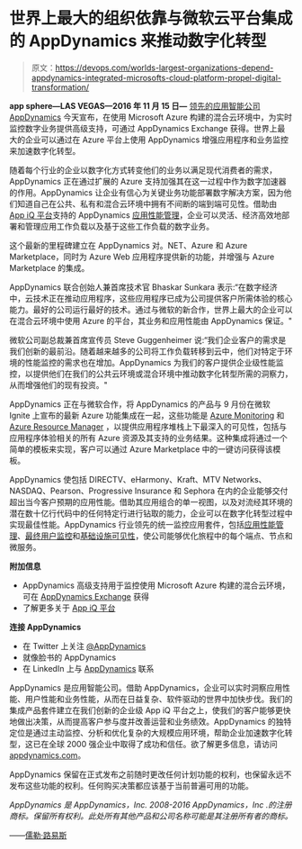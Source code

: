 # 世界上最大的组织依靠与微软云平台集成的 AppDynamics 来推动数字化转型

> 原文：<https://devops.com/worlds-largest-organizations-depend-appdynamics-integrated-microsofts-cloud-platform-propel-digital-transformation/>

**app sphere—LAS VEGAS—2016 年 11 月 15 日—** [领先的应用智能公司 AppDynamics](https://www.appdynamics.com/) 今天宣布，在使用 Microsoft Azure 构建的混合云环境中，为实时监控数字业务提供高级支持，可通过 AppDynamics Exchange 获得。世界上最大的企业可以通过在 Azure 平台上使用 AppDynamics 增强应用程序和业务监控来加速数字化转型。

随着每个行业的企业以数字化方式转变他们的业务以满足现代消费者的需求，AppDynamics 正在通过扩展的 Azure 支持加强其在这一过程中作为数字加速器的作用。AppDynamics 让企业有信心为关键业务功能部署数字解决方案，因为他们知道自己在公共、私有和混合云环境中拥有不间断的端到端可见性。借助由 [App iQ 平台](https://www.appdynamics.com/app-iq-platform/)支持的 AppDynamics [应用性能管理](https://www.appdynamics.com/product/)，企业可以灵活、经济高效地部署和管理应用工作负载以及基于这些工作负载的数字业务。

这个最新的里程碑建立在 AppDynamics 对。NET、Azure 和 Azure Marketplace，同时为 Azure Web 应用程序提供新的功能，并增强与 Azure Marketplace 的集成。

AppDynamics 联合创始人兼首席技术官 Bhaskar Sunkara 表示:“在数字经济中，云技术正在推动应用程序，这些应用程序已成为公司提供客户所需体验的核心能力。最好的公司运行最好的技术。通过与微软的新合作，世界上最大的企业可以在混合云环境中使用 Azure 的平台，其业务和应用性能由 AppDynamics 保证。"

微软公司副总裁兼首席宣传员 Steve Guggenheimer 说:“我们企业客户的需求是我们创新的最前沿。随着越来越多的公司将工作负载转移到云中，他们对特定于环境的性能监控的需求也在增加。AppDynamics 为我们的客户提供企业级性能监控，以提供他们在我们的公共云环境或混合环境中推动数字化转型所需的洞察力，从而增强他们的现有投资。"

AppDynamics 正在与微软合作，将 AppDynamics 的产品与 9 月份在微软 Ignite 上宣布的最新 Azure 功能集成在一起，这些功能是 [Azure Monitoring](https://azure.microsoft.com/en-us/blog/announcing-the-public-preview-of-azure-monitor/) 和 [Azure Resource Manager](https://azure.microsoft.com/en-us/blog/tag/azure-resource-manager/) ，以提供应用程序堆栈上下最深入的可见性，包括与应用程序体验相关的所有 Azure 资源及其支持的业务结果。这种集成将通过一个简单的模板来实现，客户可以通过 Azure Marketplace 中的一键访问获得该模板。

AppDynamics 使包括 DIRECTV、eHarmony、Kraft、MTV Networks、NASDAQ、Pearson、Progressive Insurance 和 Sephora 在内的企业能够交付超出当今客户预期的应用性能。借助其应用组合的单一视图，以及对流经其环境的潜在数十亿行代码中的任何特定行进行钻取的能力，企业可以在数字化转型过程中实现最佳性能。AppDynamics 行业领先的统一监控应用套件，包括[应用性能管理](https://www.appdynamics.com/product/application-performance-management/)、[最终用户监控](https://www.appdynamics.com/product/end-user-monitoring/)和[基础设施可见性](https://www.appdynamics.com/product/infrastructure-visibility/)，使公司能够优化旅程中的每个端点、节点和微服务。

**附加信息**

*   AppDynamics 高级支持用于监控使用 Microsoft Azure 构建的混合云环境，可在 [AppDynamics Exchange](https://www.appdynamics.com/community/exchange/extension/azure-monitor-net-extension/) 获得
*   了解更多关于 [App iQ 平台](https://www.appdynamics.com/app-iq-platform/)

**连接 AppDynamics**

*   在 Twitter 上关注 [@AppDynamics](https://twitter.com/AppDynamics)
*   就像脸书的 AppDynamics
*   在 LinkedIn 上与 [AppDynamics](https://www.linkedin.com/company/appdynamics) 联系

AppDynamics 是应用智能公司。借助 AppDynamics，企业可以实时洞察应用性能、用户性能和业务性能，从而在日益复杂、软件驱动的世界中加快步伐。我们的集成产品套件建立在我们创新的企业级 App iQ 平台之上，使我们的客户能够更快地做出决策，从而提高客户参与度并改善运营和业务绩效。AppDynamics 的独特定位是通过主动监控、分析和优化复杂的大规模应用环境，帮助企业加速数字化转型，这已在全球 2000 强企业中取得了成功和信任。欲了解更多信息，请访问[appdynamics.com](https://appdynamics.com/)。

AppDynamics 保留在正式发布之前随时更改任何计划功能的权利，也保留永远不发布这些功能的权利。任何购买决策都应该基于当前普遍可用的功能。

*AppDynamics 是 AppDynamics，Inc. 2008-2016 AppDynamics，Inc .的注册商标。保留所有权利。此处所有其他产品和公司名称可能是其注册所有者的商标。*

——[儒勒·路易斯](https://devops.com/author/jules/)